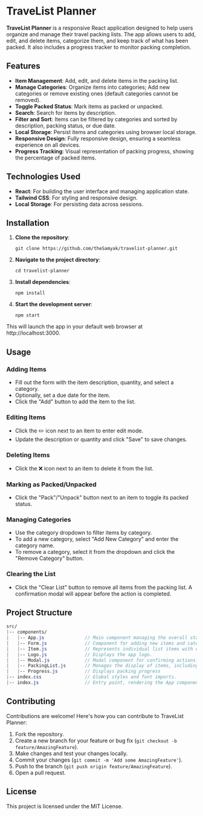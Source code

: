 # TraveList Planner

**TraveList Planner** is a responsive React application designed to help users organize and manage their travel packing lists. The app allows users to add, edit, and delete items, categorize them, and keep track of what has been packed. It also includes a progress tracker to monitor packing completion.

## Features

- **Item Management**: Add, edit, and delete items in the packing list.
- **Manage Categories**: Organize items into categories; Add new categories or remove existing ones (default categories cannot be removed).
- **Toggle Packed Status**: Mark items as packed or unpacked.
- **Search**: Search for items by description.
- **Filter and Sort**: Items can be filtered by categories and sorted by description, packing status, or due date.
- **Local Storage**: Persist items and categories using browser local storage.
- **Responsive Design**: Fully responsive design, ensuring a seamless experience on all devices.
- **Progress Tracking**: Visual representation of packing progress, showing the percentage of packed items.

## Technologies Used

- **React**: For building the user interface and managing application state.
- **Tailwind CSS**: For styling and responsive design.
- **Local Storage**: For persisting data across sessions.

## Installation

1. **Clone the repository**:
   ```
   git clone https://github.com/theSamyak/travelist-planner.git
   ```

2. **Navigate to the project directory**:
   ```
   cd travelist-planner
   ```

3. **Install dependencies**:
   ```
   npm install
   ```

4. **Start the development server**:
   ```
   npm start
   ```
 This will launch the app in your default web browser at http://localhost:3000.

## Usage

### Adding Items
- Fill out the form with the item description, quantity, and select a category.
- Optionally, set a due date for the item.
- Click the "Add" button to add the item to the list.

### Editing Items
- Click the ✏️ icon next to an item to enter edit mode.
- Update the description or quantity and click "Save" to save changes.

### Deleting Items
- Click the ❌ icon next to an item to delete it from the list.

### Marking as Packed/Unpacked
- Click the "Pack"/"Unpack" button next to an item to toggle its packed status.

### Managing Categories
- Use the category dropdown to filter items by category.
- To add a new category, select "Add New Category" and enter the category name.
- To remove a category, select it from the dropdown and click the "Remove Category" button.

### Clearing the List
- Click the "Clear List" button to remove all items from the packing list. A confirmation modal will appear before the action is completed.

## Project Structure 
```scss
src/
|-- components/
|   |-- App.js               // Main component managing the overall state and layout
|   |-- Form.js              // Component for adding new items and categories
|   |-- Item.js              // Represents individual list items with options to edit, toggle, or delete.
|   |-- Logo.js              // Displays the app logo.
|   |-- Modal.js             // Modal component for confirming actions.
|   |-- PackingList.js       // Manages the display of items, including sorting and filtering.
|   |-- Progress.js          // Displays packing progress
|-- index.css                // Global styles and font imports.
|-- index.js                 // Entry point, rendering the App component
```
## Contributing

Contributions are welcome! Here's how you can contribute to TraveList Planner:

1. Fork the repository.
2. Create a new branch for your feature or bug fix (`git checkout -b feature/AmazingFeature`).
3. Make changes and test your changes locally.
4. Commit your changes (`git commit -m 'Add some AmazingFeature'`).
5. Push to the branch (`git push origin feature/AmazingFeature`).
6. Open a pull request.

## License

This project is licensed under the MIT License.
